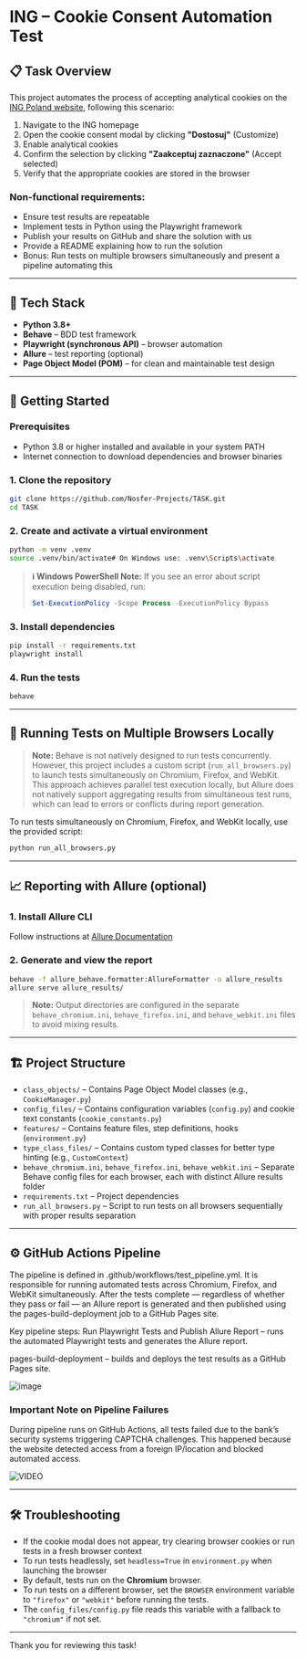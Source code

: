 # ING – Cookie Consent Automation Test

## 📋 Task Overview

This project automates the process of accepting analytical cookies on the [ING Poland website](https://www.ing.pl), following this scenario:

1. Navigate to the ING homepage
2. Open the cookie consent modal by clicking **"Dostosuj"** (Customize)
3. Enable analytical cookies
4. Confirm the selection by clicking **"Zaakceptuj zaznaczone"** (Accept selected)
5. Verify that the appropriate cookies are stored in the browser

### Non-functional requirements:
- Ensure test results are repeatable
- Implement tests in Python using the Playwright framework
- Publish your results on GitHub and share the solution with us
- Provide a README explaining how to run the solution
- Bonus: Run tests on multiple browsers simultaneously and present a pipeline automating this

---

## 🧪 Tech Stack

- **Python 3.8+**
- **Behave** – BDD test framework
- **Playwright (synchronous API)** – browser automation
- **Allure** – test reporting (optional)
- **Page Object Model (POM)** – for clean and maintainable test design

---

## 🚀 Getting Started

### Prerequisites

- Python 3.8 or higher installed and available in your system PATH
- Internet connection to download dependencies and browser binaries

### 1. Clone the repository

```bash
git clone https://github.com/Nosfer-Projects/TASK.git
cd TASK
```

### 2. Create and activate a virtual environment

```bash
python -m venv .venv
source .venv/bin/activate# On Windows use: .venv\Scripts\activate
```

> **ℹ️ Windows PowerShell Note:**
> If you see an error about script execution being disabled, run:
> ```powershell
> Set-ExecutionPolicy -Scope Process -ExecutionPolicy Bypass
> ```

### 3. Install dependencies

```bash
pip install -r requirements.txt
playwright install
```

### 4. Run the tests

```bash
behave
```

---

## 🔄 Running Tests on Multiple Browsers Locally

> **Note:**
> Behave is not natively designed to run tests concurrently.
> However, this project includes a custom script (`run_all_browsers.py`) to launch tests simultaneously on Chromium, Firefox, and WebKit.
>  This approach achieves parallel test execution locally, but Allure does not natively support aggregating results from simultaneous test runs, which can lead to errors or conflicts during report generation.

To run tests simultaneously on Chromium, Firefox, and WebKit locally, use the provided script:

```bash
python run_all_browsers.py
```

---

## 📈 Reporting with Allure (optional)

### 1. Install Allure CLI

Follow instructions at [Allure Documentation](https://docs.qameta.io/allure/#_get_started)

### 2. Generate and view the report

```bash
behave -f allure_behave.formatter:AllureFormatter -o allure_results
allure serve allure_results/
```

> **Note:** Output directories are configured in the separate `behave_chromium.ini`, `behave_firefox.ini`, and `behave_webkit.ini` files to avoid mixing results.

---

## 🏗 Project Structure

- `class_objects/` – Contains Page Object Model classes (e.g., `CookieManager.py`)
- `config_files/` – Contains configuration variables (`config.py`) and cookie text constants (`cookie_constants.py`)
- `features/` – Contains feature files, step definitions, hooks (`environment.py`)
- `type_class_files/` – Contains custom typed classes for better type hinting (e.g., `CustomContext`)
- `behave_chromium.ini`, `behave_firefox.ini`, `behave_webkit.ini` – Separate Behave config files for each browser, each with distinct Allure results folder
- `requirements.txt` – Project dependencies
- `run_all_browsers.py` – Script to run tests on all browsers sequentially with proper results separation

---

## ⚙️ GitHub Actions Pipeline

The pipeline is defined in .github/workflows/test_pipeline.yml. It is responsible for running automated tests across Chromium, Firefox, and WebKit simultaneously.
After the tests complete — regardless of whether they pass or fail — an Allure report is generated and then published using the pages-build-deployment job to a GitHub Pages site.

Key pipeline steps:
Run Playwright Tests and Publish Allure Report – runs the automated Playwright tests and generates the Allure report.

pages-build-deployment – builds and deploys the test results as a GitHub Pages site.

![image](https://github.com/user-attachments/assets/a64b9468-b9d0-401f-ae9a-e03a24f2c28e)


### Important Note on Pipeline Failures

During pipeline runs on GitHub Actions, all tests failed due to the bank’s security systems triggering CAPTCHA challenges. This happened because the website detected access from a foreign IP/location and blocked automated access.

![VIDEO](https://github.com/user-attachments/assets/14838d86-23d5-42ba-ab70-8ab689d36ba8)



---

## 🛠 Troubleshooting

- If the cookie modal does not appear, try clearing browser cookies or run tests in a fresh browser context
- To run tests headlessly, set `headless=True` in `environment.py` when launching the browser
- By default, tests run on the **Chromium** browser.
- To run tests on a different browser, set the `BROWSER` environment variable to `"firefox"` or `"webkit"` before running the tests.
- The `config_files/config.py` file reads this variable with a fallback to `"chromium"` if not set.

---

Thank you for reviewing this task!

